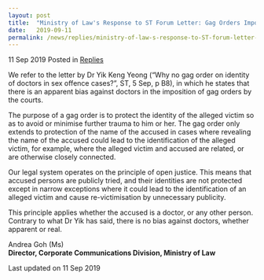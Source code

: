 ```yaml
---
layout: post
title:  "Ministry of Law's Response to ST Forum Letter: Gag Orders Imposed Consistently - To Protect Alleged Victims"
date:   2019-09-11
permalink: /news/replies/ministry-of-law-s-response-to-ST-forum-letter-by-yky-why-no-gag-order-doctors
---
```


11 Sep 2019 Posted in [Replies](/news/replies)  

We refer to the letter by Dr Yik Keng Yeong (“Why no gag order on identity of doctors in sex offence cases?”, ST, 5 Sep, p B8), in which he states that there is an apparent bias against doctors in the imposition of gag orders by the courts.  
 
The purpose of a gag order is to protect the identity of the alleged victim so as to avoid or minimise further trauma to him or her. The gag order only extends to protection of the name of the accused in cases where revealing the name of the accused could lead to the identification of the alleged victim, for example, where the alleged victim and accused are related, or are otherwise closely connected.
 
Our legal system operates on the principle of open justice. This means that accused persons are publicly tried, and their identities are not protected except in narrow exceptions where it could lead to the identification of an alleged victim and cause re-victimisation by unnecessary publicity. 
 
This principle applies whether the accused is a doctor, or any other person. Contrary to what Dr Yik has said, there is no bias against doctors, whether apparent or real.


Andrea Goh (Ms)  
**Director, Corporate Communications Division, Ministry of Law** 

<p class="right-side-updated">Last updated on 11 Sep 2019 </p>

